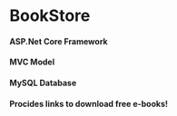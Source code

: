 # BookStore

#### ASP.Net Core Framework
#### MVC Model
#### MySQL Database 
#### Procides links to download free e-books!
